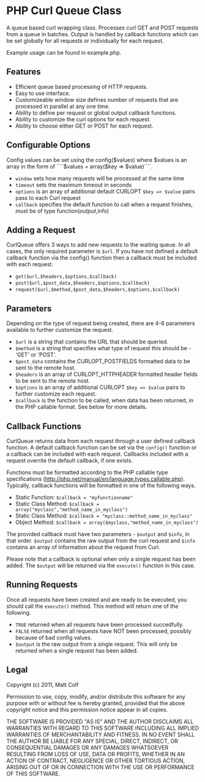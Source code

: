 PHP Curl Queue Class
====================

A queue based curl wrapping class. Processes curl GET and POST requests from a queue in batches. Output is handled by callback functions which can be set globally for all requests or individually for each request.

Example usage can be found in example.php.

Features
--------

- Efficient queue based processing of HTTP requests.
- Easy to use interface.
- Customizeable window size defines number of requests that are processed in parallel at any one time.
- Ability to define per request or global output callback functions.
- Ability to customize the curl options for each request.
- Ability to choose either GET or POST for each request.


Configurable Options
--------------------

Config values can be set using the config($values) where $values is an array in the form of ````$values = array($key => $value)````.

- ```window``` sets how many requests will be processed at the same time
- ```timeout``` sets the maximum timeout in seconds
- ```options``` is an array of additional default CURLOPT ```$key => $value``` pairs pass to each Curl request
- ```callback``` specifies the default function to call when a request finishes, must be of type function($output,$info)

Adding a Request
----------------

CurlQueue offers 3 ways to add new requests to the waiting queue. In all cases, the only required parameter is ```$url```. If you have not defined a default callback function via the config() function then a callback must be included with each request.

- ```get($url,$headers,$options,$callback)```
- ```post($url,$post_data,$headers,$options,$callback)```
- ```request($url,$method,$post_data,$headers,$options,$callback)```

Parameters
----------

Depending on the type of request being created, there are 4-6 parameters available to further customize the request.

- ```$url``` is a string that contains the URL that should be queried.
- ```$method``` is a string that specifies what type of request this should be - 'GET' or 'POST'.
- ```$post_data``` contains the CURLOPT_POSTFIELDS formatted data to be sent to the remote host.
- ```$headers``` is an array of CURLOPT_HTTPHEADER formatted header fields to be sent to the remote host.
- ```$options``` is an array of additional CURLOPT ```$key => $value``` pairs to further customize each request.
- ```$callback``` is the function to be called, when data has been returned, in the PHP callable format. See below for more details.

Callback Functions
------------------

CurlQueue returns data from each request through a user defined callback function. A default callback function can be set via the ```config()``` function or a callback can be included with each request. Callbacks included with a request overrite the default callback, if one exists.

Functions must be formatted according to the PHP callable type specifications (http://php.net/manual/en/language.types.callable.php). Typically, callback functions will be formatted in one of the following ways.

- Static Function: ```$callback = "myfunctionname"```
- Static Class Method: ```$callback = array("myclass","method_name_in_myclass")```
- Static Class Method: ```$callback = "myclass::method_name_in_myclass"```
- Object Method: ```$callback = array($myclass,"method_name_in_myclass")```

The provided callback must have two parameters - ```$output``` and ```$info```, in that order. ```$output``` contains the raw output from the curl request and ```$info``` contains an array of information about the request from Curl.

Please note that a callback is optional when only a single request has been added. The ```$output``` will be returned via the ```execute()``` function in this case.

Running Requests
----------------

Once all requests have been created and are ready to be executed, you should call the ```execute()``` method. This method will return one of the following.

- ```TRUE``` returned when all requests have been processed succedfully.
- ```FALSE``` returned when all requests have NOT been processed, possibly because of bad config values.
- ```$output``` is the raw output from a single request. This will only be returned when a single request has been added.

Legal
-----

Copyright (c) 2011, Matt Colf

Permission to use, copy, modify, and/or distribute this software for any
purpose with or without fee is hereby granted, provided that the above
copyright notice and this permission notice appear in all copies.

THE SOFTWARE IS PROVIDED "AS IS" AND THE AUTHOR DISCLAIMS ALL WARRANTIES
WITH REGARD TO THIS SOFTWARE INCLUDING ALL IMPLIED WARRANTIES OF
MERCHANTABILITY AND FITNESS. IN NO EVENT SHALL THE AUTHOR BE LIABLE FOR
ANY SPECIAL, DIRECT, INDIRECT, OR CONSEQUENTIAL DAMAGES OR ANY DAMAGES
WHATSOEVER RESULTING FROM LOSS OF USE, DATA OR PROFITS, WHETHER IN AN
ACTION OF CONTRACT, NEGLIGENCE OR OTHER TORTIOUS ACTION, ARISING OUT OF
OR IN CONNECTION WITH THE USE OR PERFORMANCE OF THIS SOFTWARE.

